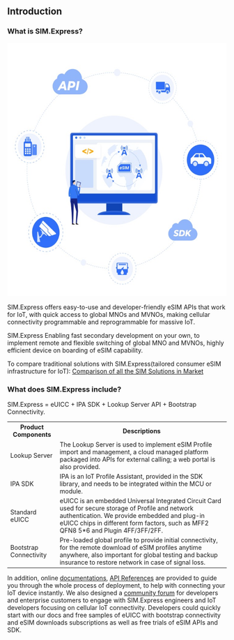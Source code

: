 ## Introduction
### What is SIM.Express?
<img src="../../.vuepress/public/171654005242_.pic.jpg" style="width: 600px;height: 580px;" alt="">


SIM.Express offers easy-to-use and developer-friendly eSIM APIs that work for IoT, with quick access to global MNOs and MVNOs, making cellular connectivity programmable and reprogrammable for massive IoT.

SIM.Express Enabling fast secondary development on your own, to implement remote and flexible switching of global MNO and MVNOs, highly efficient device on boarding of eSIM capability. 

To compare traditional solutions with SIM.Express(tailored consumer eSIM infrastructure for IoT): 
[Comparison of all the SIM Solutions in Market]( https://forum.sim.express/t/comparison-of-all-the-sim-solutions-in-market/22)


 ### What does SIM.Express include?
 SIM.Express = eUICC + IPA SDK + Lookup Server API + Bootstrap Connectivity.

<table>
    <tr>
        <th>Product Components</th>
        <th>Descriptions</th>
    </tr>
    <tr>
        <td>Lookup Server</td>
        <td>The Lookup Server is used to implement eSIM Profile import and management, a cloud managed platform packaged into APIs for external calling; a web portal is also provided.</td>
    </tr>
    <tr>
        <td>IPA SDK</td>
        <td>IPA is an IoT Profile Assistant, provided in the SDK library, and needs to be integrated within the MCU or module.</td>
    </tr>
    <tr>
        <td>Standard eUICC</td>
        <td>eUICC is an embedded Universal Integrated Circuit Card used for secure storage of Profile and network authentication. We provide embedded and plug-in eUICC chips in different form factors, such as MFF2 QFN8 5*6 and Plugin 4FF/3FF/2FF.</td>
    </tr>
    <tr>
        <td>Bootstrap Connectivity</td>
        <td>Pre-loaded global profile to provide initial connectivity, for the remote download of eSIM profiles anytime anywhere, also important for global testing and backup insurance to restore network in case of signal loss.</td>
    </tr>
</table>

In addition,  online [documentations](https://docs.sim.express/guide/SimExpress/introduction.html), [API References](https://docs.sim.express/api/ApiRefence/signature.html) are provided to guide you through the whole process of deployment, to help with connecting your IoT device instantly. We also designed a [community forum](https://forum.sim.express) for developers and enterprise customers to engage with SIM.Express engineers and IoT developers focusing on cellular IoT connectivity. Developers could quickly start with our docs and free samples of eUICC with bootstrap connectivity and eSIM downloads subscriptions as well as free trials of eSIM APIs and SDK.

